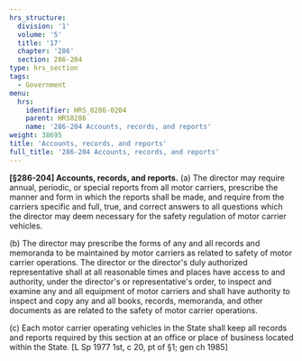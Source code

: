 ```yaml
---
hrs_structure:
  division: '1'
  volume: '5'
  title: '17'
  chapter: '286'
  section: 286-204
type: hrs_section
tags:
  - Government
menu:
  hrs:
    identifier: HRS_0286-0204
    parent: HRS0286
    name: '286-204 Accounts, records, and reports'
weight: 38695
title: 'Accounts, records, and reports'
full_title: '286-204 Accounts, records, and reports'
---
```

**[§286-204] Accounts, records, and reports.** (a) The director may require annual, periodic, or special reports from all motor carriers, prescribe the manner and form in which the reports shall be made, and require from the carriers specific and full, true, and correct answers to all questions which the director may deem necessary for the safety regulation of motor carrier vehicles.

(b) The director may prescribe the forms of any and all records and memoranda to be maintained by motor carriers as related to safety of motor carrier operations. The director or the director's duly authorized representative shall at all reasonable times and places have access to and authority, under the director's or representative's order, to inspect and examine any and all equipment of motor carriers and shall have authority to inspect and copy any and all books, records, memoranda, and other documents as are related to the safety of motor carrier operations.

(c) Each motor carrier operating vehicles in the State shall keep all records and reports required by this section at an office or place of business located within the State. [L Sp 1977 1st, c 20, pt of §1; gen ch 1985]